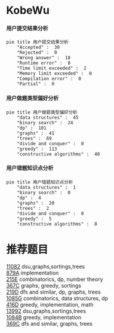 # KobeWu

<!-- tabs:start -->



#### **用户提交结果分析**

```mermaid
pie title 用户提交结果分析
    "Accepted" :  30
    "Rejected" :  0
    "Wrong answer" :  18
    "Runtime error" :  0
    "Time limit exceeded" :  2
    "Memory limit exceeded" :  0
    "Compilation error" :  0
    "Partial" :  0
```

#### **用户做题类型偏好分析**

```mermaid
pie title 用户做题类型偏好分析
    "data structures" :  45
    "binary search" :  24
    "dp" :  101
    "graphs" :  41
    "trees" :  69
    "divide and conquer" :  0
    "greedy" :  113
    "constructive algorithms" :  40
```
#### **用户错题知识点分析**

```mermaid
pie title 用户错题知识点分析
    "data structures" :  1
    "binary search" :  0
    "dp" :  4
    "graphs" :  20
    "trees" :  2
    "divide and conquer" :  0
    "greedy" :  5
    "constructive algorithms" :  8
```



<!-- tabs:end -->
# 推荐题目
[11082](https://codeforces.com/contest/1108/problem/2)		dsu,graphs,sortings,trees		  
[879A](https://codeforces.com/contest/879/problem/A)		implementation		  
[215E](https://codeforces.com/contest/215/problem/E)		combinatorics,
                        dp,
                        number theory		  
[367C](https://codeforces.com/contest/367/problem/C)		graphs,
                        greedy,
                        sortings		  
[219D](https://codeforces.com/contest/219/problem/D)		dfs and similar,
                        dp,
                        graphs,
                        trees		  
[1085G](https://codeforces.com/contest/1085/problem/G)		combinatorics,
                        data structures,
                        dp		  
[416D](https://codeforces.com/contest/416/problem/D)		greedy,
                        implementation,
                        math		  
[13992](https://codeforces.com/contest/1399/problem/2)		dsu,graphs,sortings,trees		  
[1084B](https://codeforces.com/contest/1084/problem/B)		greedy,
                        implementation		  
[369C](https://codeforces.com/contest/369/problem/C)		dfs and similar,
                        graphs,
                        trees		  

